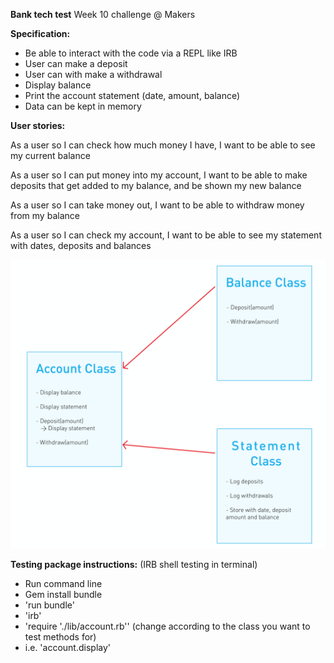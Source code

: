 **Bank tech test**
Week 10 challenge @ Makers

**Specification:**
- Be able to interact with the code via a REPL like IRB
- User can make a deposit
- User can with make a withdrawal
- Display balance
- Print the account statement (date, amount, balance)
- Data can be kept in memory

**User stories:**

As a user so I can check how much money I have,
I want to be able to see my current balance

As a user so I can put money into my account,
I want to be able to make deposits that get added to my balance, and be shown my new balance

As a user so I can take money out,
I want to be able to withdraw money from my balance

As a user so I can check my account,
I want to be able to see my statement with dates, deposits and balances

![Alt text](https://github.com/habin-isa/bank_tech/blob/master/bank_model.png "Diagramming for class structure")

**Testing package instructions:**
(IRB shell testing in terminal)

- Run command line
- Gem install bundle
- 'run bundle'
- 'irb'
- 'require './lib/account.rb'' (change according to the class you want to test methods for)
- i.e. 'account.display'
